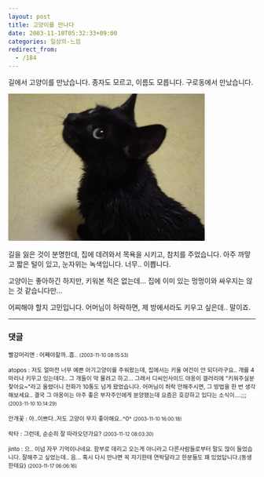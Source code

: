 ```yaml
---
layout: post
title: 고양이를 만나다
date: 2003-11-10T05:32:33+09:00
categories: 일상의-느낌
redirect_from:
  - /184
---
```


길에서 고양이를 만났습니다. 종자도 모르고, 이름도 모릅니다. 구로동에서 만났습니다.

![ ](/assets/media/logs_archives_Dsc02577_s.jpg)

길을 잃은 것이 분명한데, 집에 데려와서 목욕을 시키고, 참치를 주었습니다. 아주 까맣고 짧은 털이 있고, 눈자위는 녹색입니다. 너무.. 이쁩니다.

고양이는 좋아하긴 하지만, 키워본 적은 없는데... 집에 이미 있는 멍멍이와 싸우지는 않는 것 같습니다만...

어찌해야 할지 고민입니다. 어머님이 허락하면, 제 방에서라도 키우고 싶은데.. 말이죠.

* * *

### 댓글



<!--- cmt:401 --->
<!--- mail: --->
<!--- parent:0 --->

<small>빨강머리앤 : 어째야할까..흠.. <small>(2003-11-10 08:15:53)</small></small>


<!--- cmt:402 --->
<!--- mail: --->
<!--- parent:0 --->

<small>atopos : 저도 얼마전 너무 예쁜 아기고양이를 주워왔는데, 집에서는 키울 여건이 안 되더라구요.. 개를 4마리나 키우고 있는데다.. 그 개들이 막 물려고 하고... 그래서 디씨인사이드 야옹이 갤러리에 "키워주실분 찾아요~"라고 올렸더니 전화가 10통도 넘게 왔었습니다. 어머님이 허락 안해주시면, 그 방법을 한 번 생각해보세요.. 결국 그 야옹이는 아주 좋은 부자주인에게 분양됐는데 요즘은 호강하고 있다는 소식이....;;; <small>(2003-11-10 10:14:29)</small></small>


<!--- cmt:403 --->
<!--- mail: --->
<!--- parent:0 --->

<small>안개꽃 : 아..이쁘다..저도 고양이 무지 좋아해요..^0^ <small>(2003-11-10 16:00:18)</small></small>


<!--- cmt:404 --->
<!--- mail: --->
<!--- parent:0 --->

<small>락타 : 그런데, 순순히 잘 따라오던가요? <small>(2003-11-12 08:03:30)</small></small>


<!--- cmt:405 --->
<!--- mail: --->
<!--- parent:0 --->

<small>jinto : 으.. 이넘 자꾸 기억이나네요. 함부로 데리고 오는게 아니라고 다른사람들로부터 말도 많이 들었습니다. 잘해주고 싶었는데.. 음...  혹시 다시 만나면 꼭 자기한테 연락달라고 한분들도 꽤 있었답니다.(동생한테요) <small>(2003-11-17 06:06:16)</small></small>

